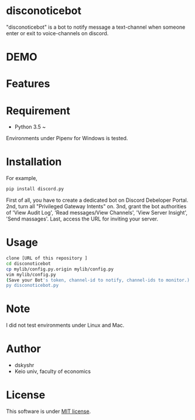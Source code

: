 # disconoticebot
 
"disconoticebot" is a bot to notify message a text-channel when someone enter or exit to voice-channels on discord.


# DEMO

 
# Features
 
 
# Requirement
 
* Python 3.5 ~
 
Environments under Pipenv for Windows is tested.


# Installation

For example,
```bash
pip install discord.py
```

First of all, you have to create a dedicated bot on Discord Debeloper Portal.
2nd, turn all "Privileged Gateway Intents" on.
3nd, grant the bot authorities of 'View Audit Log', 'Read messages/View Channels', 'View Server Insight', 'Send massages'.
Last, access the URL for inviting your server.


# Usage
 
```bash
clone [URL of this repository ]
cd disconoticebot
cp mylib/config.py.origin mylib/config.py
vim mylib/config.py
(Save your Bot's token, channel-id to notify, channel-ids to monitor.)
py disconoticebot.py
```


# Note
 
I did not test environments under Linux and Mac.


# Author
 
* dskyshr
* Keio univ, faculty of economics


# License
 
This software is under [MIT license](https://en.wikipedia.org/wiki/MIT_License).
